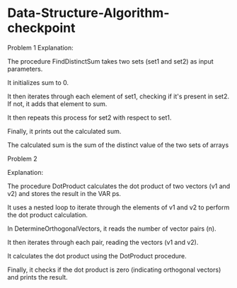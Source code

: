 # Data-Structure-Algorithm-checkpoint
Problem 1
Explanation:

The procedure FindDistinctSum takes two sets (set1 and set2) as input parameters.

It initializes sum to 0.

It then iterates through each element of set1, checking if it's present in set2. If not, it adds that element to sum.

It then repeats this process for set2 with respect to set1.

Finally, it prints out the calculated sum.

The calculated sum is the sum of the distinct value of the two sets of arrays


Problem 2

Explanation:

The procedure DotProduct calculates the dot product of two vectors (v1 and v2) and stores the result in the VAR ps.

It uses a nested loop to iterate through the elements of v1 and v2 to perform the dot product calculation.

In DetermineOrthogonalVectors, it reads the number of vector pairs (n).

It then iterates through each pair, reading the vectors (v1 and v2).

It calculates the dot product using the DotProduct procedure.

Finally, it checks if the dot product is zero (indicating orthogonal vectors) and prints the result.
